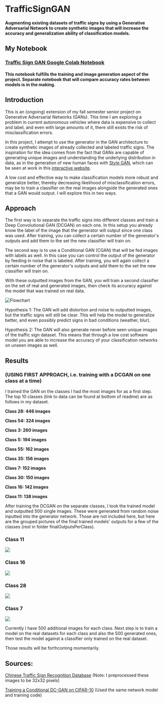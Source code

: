# TrafficSignGAN

#### Augmenting existing datasets of traffic signs by using a Generative Adversarial Network to create synthetic images that will increase the accuracy and generalization ability of classification models.

## My Notebook
### [Traffic Sign GAN Google Colab Notebook](https://github.com/kah-ve/TrafficSignGAN/blob/master/TrafficSign-Conv2DGAN.ipynb) 
#### This notebook fulfills the training and image generation aspect of the project. Separate notebook that will compare accuracy rates between models is in the making.

## Introduction
This is an (ongoing) extension of my fall semester senior project on Generative Adversarial Networks (GANs). This time I am exploring a problem in current autonomous vehicles where data is expensive to collect and label, and even with large amounts of it, there still exists the risk of misclassification errors. 

In this project, I attempt to use the generator in the GAN architecture to create synthetic images of already collected and labeled traffic signs. The inspiration for the idea comes from the fact that GANs are capable of generating unique images and understanding the underlying distribution in data, as in the generation of new human faces with [Style GAN](https://arxiv.org/abs/1812.04948), which can be seen at work in this [interactive website](https://thispersondoesnotexist.com/). 

A low cost and effective way to make classification models more robust and generalize better, thereby decreasing likelihood of misclassification errors, may be to train a classifier on the real images alongside the generated ones that a GAN would output. I will explore this in two ways.

## Approach

The first way is to separate the traffic signs into different classes and train a Deep Convolutional GAN (DCGAN) on each one. In this setup you already know the label of the image that the generator will output since one class was used. After training, you can collect a certain number of the generator's outputs and add them to the set the new classifier will train on.

The second way is to use a Conditional GAN (CGAN) that will be fed images with labels as well. In this case you can control the output of the generator by feeding in noise that is labeled. After training, you will again collect a certain number of the generator's outputs and add them to the set the new classifier will train on.

With these outputted images from the GAN, you will train a second classifier on the set of real and generated images, then check its accuracy against the model that was trained on real data.

![Flowchart](https://github.com/kah-ve/TrafficSignGAN/blob/master/project_flowchart.png) 

Hypothesis 1: The GAN will add distortion and noise to outputted images, but the traffic signs will still be clear. This will help the model to generalize better, and even possibly predict signs in bad conditions (weather, blur). 

Hypothesis 2: The GAN will also generate never before seen unique images of the traffic sign dataset. This means that through a low cost software model you are able to increase the accuracy of your classification networks on unseen images as well.

## Results 
### (USING FIRST APPROACH, i.e. training with a DCGAN on one class at a time)

I trained the GAN on the classes I had the most images for as a first step. The top 10 classes (link to data can be found at bottom of readme) are as follows in my dataset.

**Class 28: 446 images**

**Class 54: 324 images**

**Class 3: 260 images**

**Class 5: 194 images**

**Class 55: 162 images**

**Class 35: 156 images**

**Class 7: 152 images**

**Class 30: 150 images**

**Class 16: 142 images**

**Class 11: 138 images**

After training the DCGAN on the separate classes, I took the trained model and outputted 500 single images. These were generated from random noise inputted into the generator network. Those are not included here, but here are the grouped pictures of the final trained models' outputs for a few of the classes (rest in folder finalOutputsPerClass).

### Class 11
![](https://github.com/kah-ve/TrafficSignGAN/blob/master/finalOutputsPerClass/class_11.png)

### Class 16
![](https://github.com/kah-ve/TrafficSignGAN/blob/master/finalOutputsPerClass/class_16.png)

### Class 28
![](https://github.com/kah-ve/TrafficSignGAN/blob/master/finalOutputsPerClass/class_28.png)

### Class 7
![](https://github.com/kah-ve/TrafficSignGAN/blob/master/finalOutputsPerClass/class_7.png)

Currently I have 500 additional images for each class. Next step is to train a model on the real datasets for each class and also the 500 generated ones, then test the model against a classifier only trained on the real dataset.

Those results will be forthcoming momentarily.

## Sources: 

[Chinese Traffic Sign Recognition Database](http://www.nlpr.ia.ac.cn/pal/trafficdata/recognition.html) (Note:  I preprocessed these images to be 32x32 pixels)

[Training a Conditional DC-GAN on CIFAR-10](https://medium.com/@utk.is.here/training-a-conditional-dc-gan-on-cifar-10-fce88395d610) (Used the same network model and training code)
